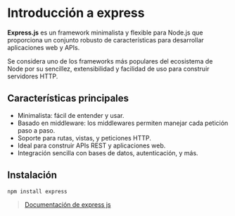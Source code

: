 # **Introducción a express**

**Express.js** es un framework minimalista y flexible para Node.js que proporciona un conjunto robusto de características para desarrollar aplicaciones web y APIs.

Se considera uno de los frameworks más populares del ecosistema de Node por su sencillez, extensibilidad y facilidad de uso para construir servidores HTTP.

## Características principales

- Minimalista: fácil de entender y usar.
- Basado en middleware: los middlewares permiten manejar cada petición paso a paso.
- Soporte para rutas, vistas, y peticiones HTTP.
- Ideal para construir APIs REST y aplicaciones web.
- Integración sencilla con bases de datos, autenticación, y más.


## Instalación

```bash
npm install express
```


> [Documentación de express js](https://expressjs.com/)
